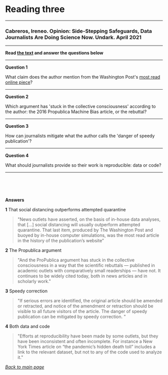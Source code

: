 # Reading three
---
### Cabreros, Ireneo. Opinion: Side-Stepping Safeguards, Data Journalists Are Doing Science Now. Undark. April 2021
---
**Read [the text](https://undark.org/2021/04/22/data-journalists-are-doing-science/) and answer the questions below**

---
**Question 1**

What claim does the author mention from the Washington Post's [most read online piece](https://www.washingtonpost.com/graphics/2020/world/corona-simulator/)?

---

**Question 2**

Which argument has 'stuck in the collective consciousness' according to the author: the 2016 Propublica Machine Bias article, or the rebuttal?

---

**Question 3**

How can journalists mitigate what the author calls the 'danger of speedy publication'?

---

**Question 4**

What should journalists provide so their work is reproducible: data or code?


---

<br />

<br />

<br />

**Answers**

**1**
That social distancing outperforms attempted quarantine
> "News outlets have asserted, on the basis of in-house data analyses, that [...] social distancing will usually outperform attempted quarantine. That last item, produced by The Washington Post and buoyed by in-house computer simulations, was the most read article in the history of the publication’s website"

**2**
The Propublica argument
> "And the ProPublica argument has stuck in the collective consciousness in a way that the scientific rebuttals — published in academic outlets with comparatively small readerships — have not. It continues to be widely cited today, both in news articles and in scholarly work."

**3**
Speedy correction
> "If serious errors are identified, the original article should be amended or retracted, and notice of the amendment or retraction should be visible to all future visitors of the article. The danger of speedy publication can be mitigated by speedy correction. "

**4**
Both data and code
> "Efforts at reproducibility have been made by some outlets, but they have been inconsistent and often incomplete. For instance a New York Times article on “the pandemic’s hidden death toll” includes a link to the relevant dataset, but not to any of the code used to analyze it."

*[Back to main page](https://aodhanlutetiae.github.io/dj/)*
